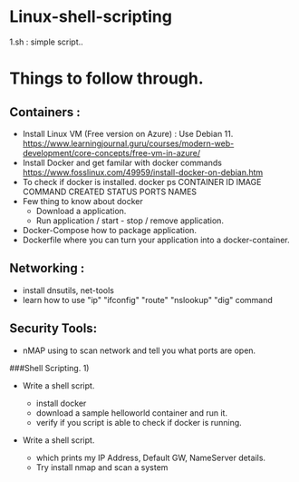 # Linux-shell-scripting

1.sh : simple script..


# Things to follow through.

## Containers : 
- Install Linux VM (Free version on Azure) : Use Debian 11.
   https://www.learningjournal.guru/courses/modern-web-development/core-concepts/free-vm-in-azure/
- Install Docker and get familar with docker commands 
  https://www.fosslinux.com/49959/install-docker-on-debian.htm
- To check if docker is installed.
   docker ps 
   CONTAINER ID   IMAGE     COMMAND   CREATED   STATUS    PORTS     NAMES
- Few thing to know about docker
   - Download a application.
   - Run application / start - stop / remove application.
- Docker-Compose how to package application.
- Dockerfile where you can turn your application into a docker-container.


## Networking :
- install dnsutils, net-tools
- learn how to use "ip" "ifconfig" "route" "nslookup" "dig" command

## Security Tools:
- nMAP using to scan network and tell you what ports are open.

###Shell Scripting.
1) 
 - Write a shell script.
   - install docker
   - download a sample helloworld container and run it.
   - verify if you script is able to check if docker is running.

- Write a shell script.
   - which prints my IP Address, Default GW, NameServer details.
   - Try install nmap and scan a system
